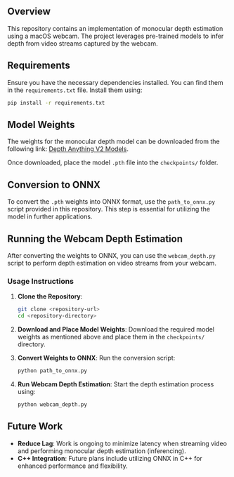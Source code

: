 ## Overview
This repository contains an implementation of monocular depth estimation using a macOS webcam. The project leverages pre-trained models to infer depth from video streams captured by the webcam.

## Requirements
Ensure you have the necessary dependencies installed. You can find them in the `requirements.txt` file. Install them using:

```bash
pip install -r requirements.txt
```

## Model Weights
The weights for the monocular depth model can be downloaded from the following link: [Depth Anything V2 Models](https://github.com/DepthAnything/Depth-Anything-V2/tree/main?tab=readme-ov-file). 

Once downloaded, place the model `.pth` file into the `checkpoints/` folder.

## Conversion to ONNX
To convert the `.pth` weights into ONNX format, use the `path_to_onnx.py` script provided in this repository. This step is essential for utilizing the model in further applications.

## Running the Webcam Depth Estimation
After converting the weights to ONNX, you can use the `webcam_depth.py` script to perform depth estimation on video streams from your webcam.

### Usage Instructions
1. **Clone the Repository**:
   ```bash
   git clone <repository-url>
   cd <repository-directory>
   ```

2. **Download and Place Model Weights**:
   Download the required model weights as mentioned above and place them in the `checkpoints/` directory.

3. **Convert Weights to ONNX**:
   Run the conversion script:
   ```bash
   python path_to_onnx.py
   ```

4. **Run Webcam Depth Estimation**:
   Start the depth estimation process using:
   ```bash
   python webcam_depth.py
   ```

## Future Work
- **Reduce Lag**: Work is ongoing to minimize latency when streaming video and performing monocular depth estimation (inferencing).
- **C++ Integration**: Future plans include utilizing ONNX in C++ for enhanced performance and flexibility.
